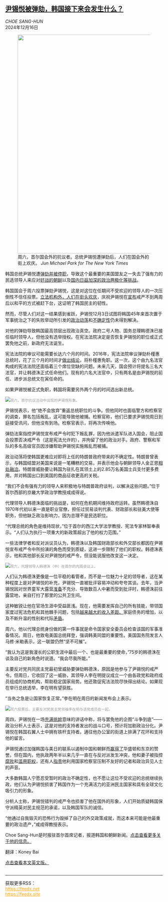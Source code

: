 <!--1734311221000-->
[尹锡悦被弹劾，韩国接下来会发生什么？](https://cn.nytimes.com/asia-pacific/20241216/south-korea-impeachment/)
------

<address>CHOE SANG-HUN</address><time pudate="2024-12-16 08:50:17" datetime="2024-12-16 08:50:17">2024年12月16日</time><figure><img src="https://images.weserv.nl/?url=static01.nyt.com/images/2024/12/15/multimedia/15skorea-politics-folo-01-zchj/15skorea-politics-folo-01-zchj-master1050.jpg" width="1050" height="700"><figcaption>周六，首尔国会外的抗议者。总统尹锡悦遭弹劾后，人们在国会外的街上欢庆。 <cite>Jun Michael Park for The New York Times</cite></figcaption></figure><section><p>韩国总统尹锡悦遭<a href="https://www.nytimes.com/2024/12/14/world/asia/south-korea-president-impeached-martial-law.html" title="Link: https://www.nytimes.com/2024/12/14/world/asia/south-korea-president-impeached-martial-law.html">弹劾并被停职</a>，导致这个最重要的美国盟友之一失去了强有力的民选领导人来应对<a href="https://www.nytimes.com/2023/01/01/world/asia/north-korea-nuclear-escalate.html" title="Link: https://www.nytimes.com/2023/01/01/world/asia/north-korea-nuclear-escalate.html">好战的朝鲜</a>以及<a href="https://www.nytimes.com/2023/10/19/world/asia/south-korea-protests.html" title="Link: https://www.nytimes.com/2023/10/19/world/asia/south-korea-protests.html">国内日益加深的政治两极化等挑战</a>。</p><p>韩国国会于周六投票弹劾尹锡悦，这是对这位在任期间不受欢迎的领导人的一次压倒性不信任投票。<a href="https://www.nytimes.com/live/2024/12/14/world/south-korea-impeachment-president-yoon" title="Link: https://www.nytimes.com/live/2024/12/14/world/south-korea-impeachment-president-yoon">立法机构外，人们在街头欢庆</a>，庆祝尹锡悦在<a href="https://cn.nytimes.com/asia-pacific/20241205/south-korea-yoon-martial-law/" title="Link: https://cn.nytimes.com/asia-pacific/20241205/south-korea-yoon-martial-law/">宣布</a>戒严不到两周后以和平的方式被赶下台，这证明了韩国民主的韧性。</p><p>然而，尽管人们对这一结果感到雀跃，尹锡悦12月3日试图将韩国45年来首次置于军事统治之下的失败举动所引发的<a href="https://www.nytimes.com/2024/12/07/world/asia/south-korea-yoon-impeachment-analysis.html">政治动荡</a>和<a href="https://www.nytimes.com/2024/12/08/world/asia/south-korea-martial-law-yoon.html">不确定性</a>仍未得到解决。</p><p>对他的弹劾导致韩国最高领层出现政治真空。政府二号人物、国务总理韩德洙已接任临时领导人，但他没有选举授权。在宪法法院决定是否恢复尹锡悦的职位或正式罢免他之前，新政府无法诞生。</p><p>宪法法院的审议可能需要长达六个月的时间。2016年，宪法法院审议弹劾朴槿惠总统时，花了三个月的时间才<a href="https://www.nytimes.com/2017/03/09/world/asia/park-geun-hye-impeached-south-korea.html">做出结论</a>，将朴槿惠免职。这一次，这个由九名法官构成的宪法法院还面临着三个席位空缺的问题。未来几天，国会预计将提名三名大法官，并让韩德洙正式任命他们。现有的六名大法官中，只有两名是由尹锡悦的前任、进步派总统文在寅任命的。</p><p>如果尹锡悦被正式免职，韩国将需要另外两个月的时间选出新总统。</p><p><img src="https://images.weserv.nl/?url=static01.nyt.com/images/2024/12/15/multimedia/15skorea-politics-folo-02-zchj/15skorea-politics-folo-02-zchj-master1050.jpg"><small style="color: #999;">周六，首尔抗议活动中出现的尹锡悦形象。</small></p><p>尹锡悦表示，他“绝不会放弃”重返总统职位的斗争。但他同时也面临警方和检察官的调查，罪名包括叛乱，这可能导致他被捕。检察官称，他们已要求尹锡悦周日到庭接受讯问，但他没有到场。检察官表示，将再次传唤他。</p><p>弹劾法案指控尹锡悦宣布戒严令时犯下叛乱罪，因为他派遣军队进入国会，阻止国会投票否决戒严令（这是宪法允许的），并拘留了他的政治对手。政府、警察和军队的多名高级官员因涉嫌帮助尹锡悦实施叛乱而被捕。</p><p>政治动荡将使韩国更难应对即将上任的特朗普政府带来的不确定性。特朗普曾表示，与韩国结盟对美国来说是一笔糟糕的交易，并表示他会与朝鲜领导人金正恩<a href="https://www.nytimes.com/2024/11/11/world/asia/south-korea-trump-kim-jong-un.html">相处融洽</a>。特朗普威胁要让韩国为驻扎在其领土上的2.85万名美国士兵支付更多费用，并对韩国出口到美国的商品征收更高的关税。</p><p>“我们不会有强有力的领导人来积极地与特朗普政府谈判，以解决这些问题。”位于首尔西部的京畿大学政治学教授咸成得说。</p><p>代理领导人韩德洙面临的挑战是，如何在危机期间维持政府运转。虽然韩德洙自1970年代初以来一直是职业官僚，担任过贸易谈判代表、财政部长和驻美大使等职务，但他缺乏政治影响力，因为总理不是民选职位。</p><p>“代理总统的角色是维持现状，”位于首尔的西江大学法学教授、宪法专家林智奉表示。“人们认为执行一项重大的新政策超出了他的权力范围。”</p><p>一些法律学者和反对派议员认为，韩德洙以及韩国财政部长和外交部长都因在尹锡悦宣布戒严令中所扮演的角色而受到质疑，这进一步限制了他们的职权。韩德洙表示，他和其他部长反对尹锡悦的戒严令，但没能说服他改变这一决定。</p><p><img src="https://images.weserv.nl/?url=static01.nyt.com/images/2024/12/15/multimedia/15skorea-politics-folo-03-zchj/15skorea-politics-folo-03-zchj-master1050.jpg"><small style="color: #999;">周六，代理领导人韩德洙（中）在首尔的内阁会议上。</small></p><p>人们认为韩德洙更像是一位平稳的看管者，而不是一位魅力十足的领导者，这在某种程度上是对尹锡悦的补充，尹锡悦一直被批评容易冲动和夸夸其谈。去年，当尹锡悦因对世界童军大露营<a href="https://www.nytimes.com/2023/08/03/world/asia/south-korea-heat-scout-jamboree.html">准备</a>不充分、导致数百人中暑而受到批评时，韩<b></b>德洙前往露营地，亲自打扫了那里的公共卫生间。</p><p>这种敏锐让他在官场生涯中受益匪浅。现在，他需要发挥自己的所有技能，带领国家度过宪法危机和其他棘手问题，包括<a href="https://www.nytimes.com/2021/03/23/world/asia/korea-housing-lh-scandal-moon-election.html" title="Link: https://www.nytimes.com/2021/03/23/world/asia/korea-housing-lh-scandal-moon-election.html">越来越大的收入差距、</a>家庭债务的增加，以及不断升温的性别和代际<a href="https://www.nytimes.com/2022/01/01/world/asia/south-korea-men-anti-feminists.html">矛盾</a>。</p><p>周六，他以代理总统身份做的第一件事就是命令国家安全委员会检查该国的军事准备情况。周日，他致电美国总统拜登，强调韩美同盟的重要性。美国国务院发言人马修·米勒表示，这一联盟仍然“坚不可摧”。</p><p>“我认为这是我漫长的公职生涯中最后一个、也是最重要的使命，”75岁的韩德洙在谈及自己的新角色时说道。“我会尽我所能。”</p><p>主要反对党共同民主党最初曾威胁要弹劾韩德洙，原因是他参与了尹锡悦的戒严令。但周日，它收回了这一威胁，其领导人李在明提议成立一个由各政党和政府成员组成的协商机构，帮助稳定国家局势。他还敦促宪法法院尽快得出结论。如果现在举行总统选举，李在明有望获胜。</p><p>“当务之急是让国家恢复正常。”李在明在周日的新闻发布会上表示。</p><p><img src="https://images.weserv.nl/?url=static01.nyt.com/images/2024/12/15/multimedia/15skorea-politics-folo-04-zchj/15skorea-politics-folo-04-zchj-master1050.jpg"><small style="color: #999;">周六投票后，主要反对党民主党领袖李在明与该党成员在一起。</small></p><p>周四，尹锡悦在一场<a href="https://www.nytimes.com/2024/12/11/world/asia/yoon-south-korea-martial-law.html" title="Link: https://www.nytimes.com/2024/12/11/world/asia/yoon-south-korea-martial-law.html">充满挑衅</a>意味的讲话中称，将与罢免他的企图“斗争到底”——政治分析人士表示，这是对他的支持者发出的战斗口号，预计将加剧政治分化。尹锡悦在韩国右翼人士中拥有铁杆支持者。通往他办公室的街道上排满了花环和支持他的留言。</p><p>尹锡悦通过加强韩国与美日的联系以遏制中国和朝鲜而<a href="https://www.nytimes.com/2023/04/29/world/asia/yoon-biden-south-korea.html">赢得了</a>华盛顿和东京的赞誉。但在国内，他执政两年半以来几乎一直在与反对派发生冲突，他和妻子被指控<a href="https://www.nytimes.com/2024/02/01/world/asia/south-korea-first-lady-dior.html">腐败</a>和<a href="https://www.nytimes.com/2024/05/30/world/asia/korea-marine-yoon-impeachment.html">滥用职权</a>，还有人<a href="https://www.nytimes.com/2023/11/10/world/asia/south-korea-fake-news-disinformation.html'">指责</a>他利用国家检察官压制不友好的记者和政治异见人士的声音。</p><p>大多数韩国人宁愿忍受暂时的政治不确定性，也不愿让这位不受欢迎的总统继续执政，他们认为尹锡悦损害了韩国作为一个充满活力的亚洲民主国家和具有全球文化吸引力的形象。</p><p>分析人士称，尹锡悦错判的戒严令也损害了他在国外的形象，人们开始质疑韩国保守派精英对民主规范的承诺，以及韩国军队的诚信。</p><p>“他通过自我毁灭的恐怖行为毁掉了自己的外交政策成就，而这本来可能是他最重要的政治遗产，”咸成得教授表示。</p></section><footer><p>Choe Sang-Hun是时报驻首尔首席记者，报道韩国和朝鲜新闻。<a rel="nofollow" target="_blank" href="https://www.nytimes.com/by/choe-sang-hun">点击查看更多关于他的信息。</a></p><p>翻译：Koney Bai</p><a rel="nofollow" target="_blank" href="https://www.nytimes.com/2024/12/15/world/asia/south-korea-impeachment.html" title="Link: https://www.nytimes.com/2024/12/15/world/asia/south-korea-impeachment.html">点击查看本文英文版。</a></footer><br><hr><div>获取更多RSS：<br><a href="https://feedx.net" style="color:orange" target="_blank">https://feedx.net</a> <br><a href="https://feedx.site" style="color:orange" target="_blank">https://feedx.site</a><br></div>
